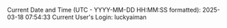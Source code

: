 Current Date and Time (UTC - YYYY-MM-DD HH:MM:SS formatted): 2025-03-18 07:54:33
Current User's Login: luckyaiman
